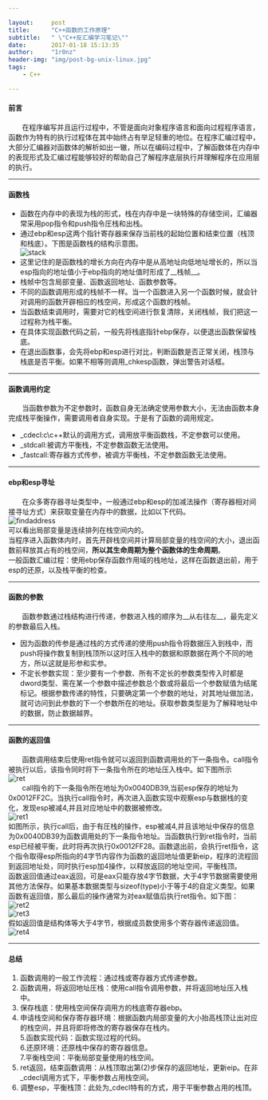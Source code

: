 ```yaml
--- 

layout:     post
title:      "C++函数的工作原理"
subtitle:   " \"C++反汇编学习笔记\""
date:       2017-01-18 15:13:35
author:     "1r0nz"
header-img: "img/post-bg-unix-linux.jpg"
tags:
    - C++

---
```


#### 前言 
&nbsp;&nbsp;&nbsp;&nbsp;&nbsp;&nbsp;&nbsp;在程序编写并且运行过程中，不管是面向对象程序语言和面向过程程序语言，函数作为特有的执行过程体在其中始终占有举足轻重的地位。在程序汇编过程中，大部分汇编器对函数体的解析如出一辙，所以在编码过程中，了解函数体在内存中的表现形式及汇编过程能够较好的帮助自己了解程序底层执行并理解程序在应用层的执行。  

--- 

#### 函数栈 
* 函数在内存中的表现为栈的形式，栈在内存中是一块特殊的存储空间，汇编器常采用pop指令和push指令圧栈和出栈。  
* 通过ebp和esp这两个指针寄存器来保存当前栈的起始位置和结束位置（栈顶和栈底）。下图是函数栈的结构示意图。  
![stack](http://i1.piimg.com/567571/dfb750623948ab21.png) 
* 这里记住的是函数栈的增长方向在内存中是从高地址向低地址增长的，所以当esp指向的地址值小于ebp指向的地址值时形成了__栈帧__。  
* 栈帧中包含局部变量、函数返回地址、函数参数等。  
* 不同的函数调用形成的栈帧不一样。当一个函数进入另一个函数时候，就会针对调用的函数开辟相应的栈空间，形成这个函数的栈帧。  
* 当函数结束调用时，需要对它的栈空间进行恢复清除，关闭栈帧，我们把这一过程称为栈平衡。  
* 在具体实现函数代码之前，一般先将栈底指针ebp保存，以便退出函数保留栈底。  
* 在退出函数事，会先将ebp和esp进行对比，判断函数是否正常关闭，栈顶与栈底是否平衡。如果不相等则调用_chkesp函数，弹出警告对话框。  

--- 

#### 函数调用约定 
&nbsp;&nbsp;&nbsp;&nbsp;&nbsp;&nbsp;&nbsp;当函数参数为不定参数时，函数自身无法确定使用参数大小，无法由函数本身完成栈平衡操作，需要调用者自身实现。于是有了函数的调用规定。  
* _cdecl:c\c++默认的调用方式，调用放平衡函数栈，不定参数可以使用。  
* _stdcall:被调方平衡栈，不定参数函数无法使用。  
* _fastcall:寄存器方式传参，被调方平衡栈，不定参数函数无法使用。  

--- 

#### ebp和esp寻址 
&nbsp;&nbsp;&nbsp;&nbsp;&nbsp;&nbsp;&nbsp;在众多寄存器寻址类型中，一般通过ebp和esp的加减法操作（寄存器相对间接寻址方式）来获取变量在内存中的数据，比如以下代码。  
![findaddress](http://p1.bpimg.com/567571/7cd83980bbea56d4.png)  
可以看出局部变量是连续排列在栈空间内的。  
当程序进入函数体内时，首先开辟栈空间并计算局部变量的栈空间的大小，退出函数前释放其占有的栈空间，__所以其生命周期为整个函数体的生命周期__。  
一般函数汇编过程：使用ebp保存函数作用域的栈地址，这样在函数退出前，用于esp的还原，以及栈平衡的检查。  

--- 

#### 函数的参数 
&nbsp;&nbsp;&nbsp;&nbsp;&nbsp;&nbsp;&nbsp;函数参数通过栈结构进行传递，参数进入栈的顺序为__从右往左__，最先定义的参数最后入栈。  
* 因为函数的传参是通过栈的方式传递的使用push指令将数据压入到栈中，而push将操作数复制到栈顶所以这时压入栈中的数据和原数据在两个不同的地方，所以这就是形参和实参。  
* 不定长参数实现：至少要有一个参数、所有不定长的参数类型传入时都是dword类型、需在某一个参数中描述参数总个数或将最后一个参数赋值为结尾标记。根据参数传递的特性，只要确定第一个参数的地址，对其地址做加法，就可访问到此参数的下一个参数所在的地址。获取参数类型是为了解释地址中的数据，防止数据越界。  

--- 

#### 函数的返回值 
&nbsp;&nbsp;&nbsp;&nbsp;&nbsp;&nbsp;&nbsp;函数调用结束后使用ret指令就可以返回到函数调用处的下一条指令。call指令被执行以后，该指令同时将下一条指令所在的地址压入栈中。如下图所示  
![ret](http://i1.piimg.com/567571/888a36b296e13b93.png)  
&nbsp;&nbsp;&nbsp;&nbsp;&nbsp;&nbsp;&nbsp;call指令的下一条指令所在地址为0x0040DB39,当前esp保存的地址为0x0012FF2C。当执行call指令时，再次进入函数实现中观察esp与数据栈的变化，发现esp被减4,并且对应地址中的数据被修改。  
![ret1](http://i1.piimg.com/567571/fab0bc80ea563c41.png)  
如图所示，执行call后，由于有圧栈的操作，esp被减4,并且该地址中保存的信息为0x0040DB39为函数调用处的下一条指令地址。当函数执行到ret指令时，当前esp已经被平衡，此时将再次执行0x0012FF28。函数退出前，会执行ret指令，这个指令取得esp所指向的4字节内容作为函数的返回地址值更新eip，程序的流程回到返回地址处，同时执行esp加4操作，以释放返回的地址空间，平衡栈顶。  
函数返回值通过eax返回，可是eax只能存放4字节数据，大于4字节数据需要使用其他方法保存。如果基本数据类型与sizeof(type)小于等于4的自定义类型。如果函数有返回值，那么最后的操作通常为对eax赋值后执行ret指令。如下图：  
![ret2](http://i1.piimg.com/567571/770e5094cc7f0b37.png)  
![ret3](http://p1.bpimg.com/567571/bfcc99a8c0d91331.png)  
假如返回值是结构体等大于4字节，根据成员数使用多个寄存器传递返回值。  
![ret4](http://i1.piimg.com/567571/b4c02dc9acdc11a9.png)  

--- 

#### 总结 
1. 函数调用的一般工作流程：通过栈或寄存器方式传递参数。    
2. 函数调用，将返回地址圧栈：使用call指令调用参数，并将返回地址压入栈中。  
3. 保存栈底：使用栈空间保存调用方的栈底寄存器ebp。  
4. 申请栈空间和保存寄存器环境：根据函数内局部变量的大小抬高栈顶让出对应的栈空间，并且将即将修改的寄存器保存在栈内。  
5.函数实现代码：函数实现过程的代码。  
6.还原环境：还原栈中保存的寄存器信息。  
7.平衡栈空间：平衡局部变量使用的栈空间。  
8. ret返回，结束函数调用：从栈顶取出第(2)步保存的返回地址，更新eip。在非_cdecl调用方式下，平衡参数占用栈空间。  
9. 调整esp，平衡栈顶：此处为_cdecl特有的方式，用于平衡参数占用的栈顶。